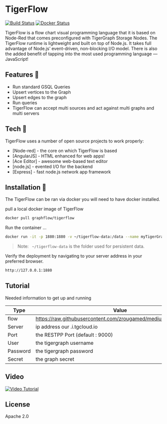 # TigerFlow

[![Build Status](https://travis-ci.org/joemccann/dillinger.svg?branch=master)](https://travis-ci.org/joemccann/dillinger)         [![Docker Status](https://img.shields.io/docker/pulls/graphflow/tigerflow.svg)]()


TigerFlow is a flow chart visual programming language that it is based on Node-Red that comes preconfigured with TigerGraph Storage Nodes.
The TigerFlow runtime is lightweight and built on top of Node.js. It takes full advantage of Node.js’ event-driven, non-blocking I/O model. There is also the added benefit of tapping into the most used programming language — JavaScript!

## Features :rocket:

- Run standard GSQL Queries
- Upsert vertices to the Graph
- Upsert edges to the graph
- Run queries 
- TigerFlow can accept multi sources and act against multi graphs and multi servers


## Tech :rocket:

TigerFlow uses a number of open source projects to work properly:
- [Node-red] - the core on which TigerFlow is based 
- [AngularJS] - HTML enhanced for web apps!
- [Ace Editor] - awesome web-based text editor
- [node.js] - evented I/O for the backend
- [Express] - fast node.js network app framework

## Installation :rocket:

The TigerFlow can be ran via docker you will need to have docker installed.

pull a local docker image of TigerFlow

```sh
docker pull graphflow/tigerflow
```

Run the container ...

```sh
docker run -it -p 1880:1880 -v ~/tigerflow-data:/data --name myTigerGraphPipeLine graphflow/tigerflow
```

> Note: ` ~/tigerflow-data` is the folder used for persistent data.

Verify the deployment by navigating to your server address in
your preferred browser.

```sh
http://127.0.0.1:1880
```

## Tutorial

Needed information to get up and running

| Type | Value |
| ------ | ------ |
| flow | https://raw.githubusercontent.com/zrougamed/medium/main/flows.json |
| Server | ip address our <host>.i.tgcloud.io |
| Port | the RESTPP Port (default : 9000) |
| User | the tigergraph username |
| Password | the tigergraph password |
| Secret | the graph secret |

## Video

   [![Video Tutorial](https://i9.ytimg.com/vi/qMGEtTCvayQ/mqdefault.jpg?time=1623409500000&sqp=CNyGjYYG&rs=AOn4CLCsXHDWj0K_rfriTEW5wPM6JklfJw)](https://youtu.be/qMGEtTCvayQ)

## License

Apache 2.0

